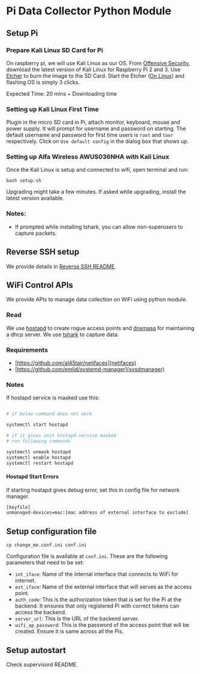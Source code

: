 # Pi Data Collector Python Module

## Setup Pi

### Prepare Kali Linux SD Card for Pi

On raspberry pi, we will use Kali Linux as our OS. From [Offensive Security](https://www.offensive-security.com/kali-linux-arm-images/), download the latest version of Kali Linux for Raspberry Pi 2 and 3. Use [Etcher](https://etcher.io/) to burn the image to the SD Card. Start the Etcher ([On Linux](https://www.omgubuntu.co.uk/2017/05/how-to-install-etcher-on-ubuntu)) and flashing OS is simply 3 clicks. 

Expected Time: 20 mins + Downloading time

### Setting up Kali Linux First Time

Plugin in the micro SD card in Pi, attach monitor, keyboard, mouse and power supply. It will prompt for username and password on starting. The default username and password for first time users is `root` and `toor` respectively. Click on `Use default config` in the dialog box that shows up.

### Setting up Alfa Wireless AWUS036NHA with Kali Linux

Once the Kali Linux is setup and connected to wifi, open terminal and run:

```
bash setup.sh
```

Upgrading might take a few minutes. If asked while upgrading, install the latest version available. 

### Notes:

- If prompted while installing tshark, you can allow non-superusers to capture packets.

## Reverse SSH setup

We provide details in [Reverse SSH README](reverse-ssh-setup/README.md).

## WiFi Control APIs

We provide APIs to manage data collection on WiFi using python module.

### Read

We use [hostapd](https://w1.fi/hostapd/) to create rogue access points and [dnsmasq](http://www.thekelleys.org.uk/dnsmasq/doc.html) for maintaining a dhcp server. We use [tshark](https://www.wireshark.org/docs/man-pages/tshark.html) to capture data.

### Requirements

- [https://github.com/al45tair/netifaces](netifaces)
- [https://github.com/emlid/systemd-manager](sysdmanager)

### Notes

If hostapd service is masked use this:

```bash

# if below command does not work

systemctl start hostapd

# if it gives unit hostapd.service masked
# run following commands

systemctl unmask hostapd
systemctl enable hostapd
systemctl restart hostapd
```

#### Hostapd Start Errors

If starting hostapd gives debug error, set this in config file for network manager.

```txt
[keyfile]
unmanaged-devices=mac:[mac address of external interface to exclude]
```

## Setup configuration file

```shell
cp change_me.conf.ini conf.ini
```

Configuration file is available at `conf.ini`. These are the following parameters that need to be set:

- `int_iface`: Name of the internal interface that connects to WiFi for internet.
- `ext_iface`: Name of the external interface that will serves as the access point.
- `auth_code`: This is the authorization token that is set for the Pi at the backend. It ensures that only registered Pi with correct tokens can access the backend.
- `server_url`: This is the URL of the backend server.
- `wifi_ap_password`: This is the password of the access point that will be created. Ensure it is same across all the Pis.

## Setup autostart

Check supervisord README.
